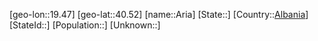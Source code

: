 ﻿---
location: [40.52,19.47]
type: City
tags:
- geo/City


SpocWebEntityId: 28867
isDeleted: false
confidential: public

---
[geo-lon::19.47]
[geo-lat::40.52]
[name::Aria]
[State::]
[Country::[Albania](geo/Continent/Europe/Albania.md)]
[StateId::]
[Population::]
[Unknown::]


